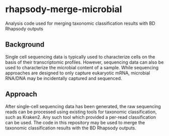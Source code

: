 # rhapsody-merge-microbial
Analysis code used for merging taxonomic classification results with BD Rhapsody outputs

## Background

Single cell sequencing data is typically used to characterize cells on the basis of their transcriptomic profiles.
However, sequencing data can also be used to characterize the microbial content of a sample.
While sequencing approaches are designed to only capture eukaryotic mRNA, microbial RNA/DNA may be incidentally captured and sequenced.

## Approach

After single-cell sequencing data has been generated, the raw sequencing reads can be processed
using existing tools for taxonomic classification, such as Kraken2.
Any such tool which provided a per-read classification can be used.
The code in this repository may be used to merge the taxonomic classification results with the BD Rhapsody outputs.
